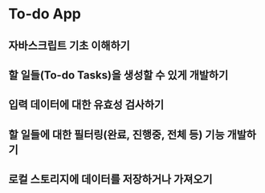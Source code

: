 # To-do App
## 자바스크립트 기초 이해하기
## 할 일들(To-do Tasks)을 생성할 수 있게 개발하기
## 입력 데이터에 대한 유효성 검사하기
## 할 일들에 대한 필터링(완료, 진행중, 전체 등) 기능 개발하기
## 로컬 스토리지에 데이터를 저장하거나 가져오기